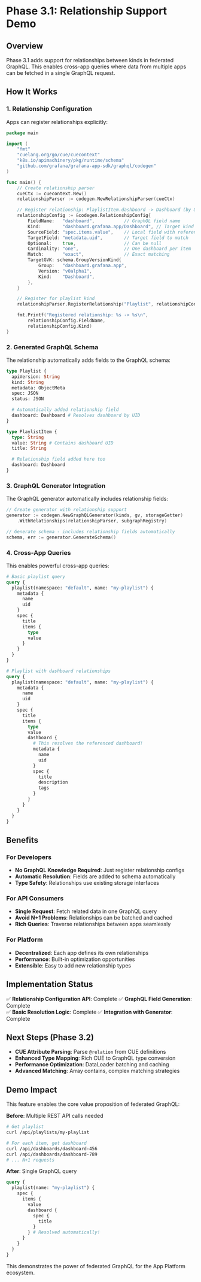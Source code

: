 # Phase 3.1: Relationship Support Demo

## Overview

Phase 3.1 adds support for relationships between kinds in federated GraphQL. This enables cross-app queries where data from multiple apps can be fetched in a single GraphQL request.

## How It Works

### 1. Relationship Configuration

Apps can register relationships explicitly:

```go
package main

import (
    "fmt"
    "cuelang.org/go/cue/cuecontext"
    "k8s.io/apimachinery/pkg/runtime/schema"
    "github.com/grafana/grafana-app-sdk/graphql/codegen"
)

func main() {
    // Create relationship parser
    cueCtx := cuecontext.New()
    relationshipParser := codegen.NewRelationshipParser(cueCtx)

    // Register relationship: PlaylistItem.dashboard -> Dashboard (by UID)
    relationshipConfig := &codegen.RelationshipConfig{
        FieldName:   "dashboard",           // GraphQL field name
        Kind:        "dashboard.grafana.app/Dashboard", // Target kind
        SourceField: "spec.items.value",    // Local field with reference
        TargetField: "metadata.uid",        // Target field to match
        Optional:    true,                  // Can be null
        Cardinality: "one",                 // One dashboard per item
        Match:       "exact",               // Exact matching
        TargetGVK: schema.GroupVersionKind{
            Group:   "dashboard.grafana.app",
            Version: "v0alpha1",
            Kind:    "Dashboard",
        },
    }

    // Register for playlist kind
    relationshipParser.RegisterRelationship("Playlist", relationshipConfig)

    fmt.Printf("Registered relationship: %s -> %s\n",
        relationshipConfig.FieldName,
        relationshipConfig.Kind)
}
```

### 2. Generated GraphQL Schema

The relationship automatically adds fields to the GraphQL schema:

```graphql
type Playlist {
  apiVersion: String
  kind: String
  metadata: ObjectMeta
  spec: JSON
  status: JSON

  # Automatically added relationship field
  dashboard: Dashboard # Resolves dashboard by UID
}

type PlaylistItem {
  type: String
  value: String # Contains dashboard UID
  title: String

  # Relationship field added here too
  dashboard: Dashboard
}
```

### 3. GraphQL Generator Integration

The GraphQL generator automatically includes relationship fields:

```go
// Create generator with relationship support
generator := codegen.NewGraphQLGenerator(kinds, gv, storageGetter)
    .WithRelationships(relationshipParser, subgraphRegistry)

// Generate schema - includes relationship fields automatically
schema, err := generator.GenerateSchema()
```

### 4. Cross-App Queries

This enables powerful cross-app queries:

```graphql
# Basic playlist query
query {
  playlist(namespace: "default", name: "my-playlist") {
    metadata {
      name
      uid
    }
    spec {
      title
      items {
        type
        value
      }
    }
  }
}

# Playlist with dashboard relationships
query {
  playlist(namespace: "default", name: "my-playlist") {
    metadata {
      name
      uid
    }
    spec {
      title
      items {
        type
        value
        dashboard {
          # This resolves the referenced dashboard!
          metadata {
            name
            uid
          }
          spec {
            title
            description
            tags
          }
        }
      }
    }
  }
}
```

## Benefits

### For Developers

- **No GraphQL Knowledge Required**: Just register relationship configs
- **Automatic Resolution**: Fields are added to schema automatically
- **Type Safety**: Relationships use existing storage interfaces

### For API Consumers

- **Single Request**: Fetch related data in one GraphQL query
- **Avoid N+1 Problems**: Relationships can be batched and cached
- **Rich Queries**: Traverse relationships between apps seamlessly

### For Platform

- **Decentralized**: Each app defines its own relationships
- **Performance**: Built-in optimization opportunities
- **Extensible**: Easy to add new relationship types

## Implementation Status

✅ **Relationship Configuration API**: Complete
✅ **GraphQL Field Generation**: Complete  
✅ **Basic Resolution Logic**: Complete
✅ **Integration with Generator**: Complete

## Next Steps (Phase 3.2)

- **CUE Attribute Parsing**: Parse `@relation` from CUE definitions
- **Enhanced Type Mapping**: Rich CUE to GraphQL type conversion
- **Performance Optimization**: DataLoader batching and caching
- **Advanced Matching**: Array contains, complex matching strategies

## Demo Impact

This feature enables the core value proposition of federated GraphQL:

**Before**: Multiple REST API calls needed

```bash
# Get playlist
curl /api/playlists/my-playlist

# For each item, get dashboard
curl /api/dashboards/dashboard-456
curl /api/dashboards/dashboard-789
# ... N+1 requests
```

**After**: Single GraphQL query

```graphql
query {
  playlist(name: "my-playlist") {
    spec {
      items {
        value
        dashboard {
          spec {
            title
          }
        } # Resolved automatically!
      }
    }
  }
}
```

This demonstrates the power of federated GraphQL for the App Platform ecosystem.
